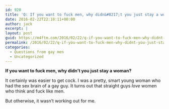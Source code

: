 ```yaml
---
id: 920
title: 'Q: If you want to fuck men, why didn&#8217;t you just stay a woman?'
date: 2016-02-22T22:10:11+00:00
author: jack
excerpt: |
layout: post
guid: https://m4ftm.com/2016/02/22/q-if-you-want-to-fuck-men-why-didnt-you-just-stay-a-woman/
permalink: /2016/02/22/q-if-you-want-to-fuck-men-why-didnt-you-just-stay-a-woman/
categories:
  - Questions from gay men
  - Uncategorized
---
```

**If you want to fuck men, why didn&#8217;t you just stay a woman?**

It certainly was easier to get cock. I was a pretty, smart young woman who had the sex brain of a gay guy. It turns out that straight guys _love_ women who think and fuck like men.

But otherwise, it wasn&#8217;t working out for me.